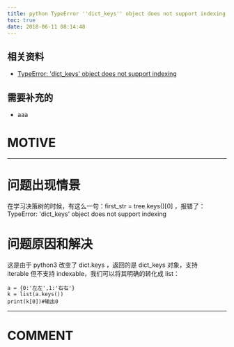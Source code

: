 ```yaml
---
title: python TypeError ''dict_keys'' object does not support indexing
toc: true
date: 2018-06-11 08:14:48
---
```


## 相关资料


- [TypeError: 'dict_keys' object does not support indexing](https://blog.csdn.net/qq_18433441/article/details/54782459)




## 需要补充的






  * aaa




# MOTIVE





* * *





# 问题出现情景


在学习决策树的时候，有这么一句：first_str = tree.keys()[0] ，报错了：TypeError: 'dict_keys' object does not support indexing


# 问题原因和解决


这是由于 python3 改变了 dict.keys ，返回的是 dict_keys 对象，支持 iterable 但不支持 indexable，我们可以将其明确的转化成 list：


    a = {0:'左左',1:'右右'}
    k = list(a.keys())
    print(k[0])#输出0






















* * *





# COMMENT
